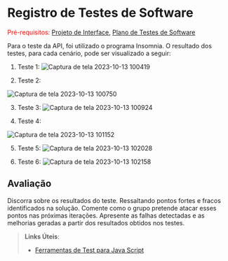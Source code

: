 # Registro de Testes de Software

<span style="color:red">Pré-requisitos: <a href="3-Projeto de Interface.md"> Projeto de Interface</a></span>, <a href="8-Plano de Testes de Software.md"> Plano de Testes de Software</a>

Para o teste da API, foi utilizado o programa Insomnia. O resultado dos testes, para cada cenário, pode ser visualizado a seguir:

1. Teste 1:
   ![Captura de tela 2023-10-13 100419](https://github.com/ICEI-PUC-Minas-PMV-SInt/pmv-sint-2023-2-e5-proj-mov-t1-cpa_ifmg/assets/89482697/58909562-2fd4-4e87-a9fe-64ffece539a5)
   
2. Teste 2: 

![Captura de tela 2023-10-13 100750](https://github.com/ICEI-PUC-Minas-PMV-SInt/pmv-sint-2023-2-e5-proj-mov-t1-cpa_ifmg/assets/89482697/b8a3101a-2220-4d71-ba70-5d950233d6ea)

3. Teste 3: 
![Captura de tela 2023-10-13 100924](https://github.com/ICEI-PUC-Minas-PMV-SInt/pmv-sint-2023-2-e5-proj-mov-t1-cpa_ifmg/assets/89482697/21a89f7a-9c0c-489b-be73-1edc6b80e250)

4. Teste 4:
   
![Captura de tela 2023-10-13 101152](https://github.com/ICEI-PUC-Minas-PMV-SInt/pmv-sint-2023-2-e5-proj-mov-t1-cpa_ifmg/assets/89482697/c16ec0df-1240-49c4-9a27-45f41932b9b9)

5. Teste 5:
![Captura de tela 2023-10-13 102028](https://github.com/ICEI-PUC-Minas-PMV-SInt/pmv-sint-2023-2-e5-proj-mov-t1-cpa_ifmg/assets/89482697/7971b50c-3045-4a6f-af66-a507a8d9c86e)

6. Teste 6:
   ![Captura de tela 2023-10-13 102158](https://github.com/ICEI-PUC-Minas-PMV-SInt/pmv-sint-2023-2-e5-proj-mov-t1-cpa_ifmg/assets/89482697/9756dee5-da18-4a96-a955-6b44fc0e81e9)


## Avaliação

Discorra sobre os resultados do teste. Ressaltando pontos fortes e fracos identificados na solução. Comente como o grupo pretende atacar esses pontos nas próximas iterações. Apresente as falhas detectadas e as melhorias geradas a partir dos resultados obtidos nos testes.

> **Links Úteis**:
> - [Ferramentas de Test para Java Script](https://geekflare.com/javascript-unit-testing/)
